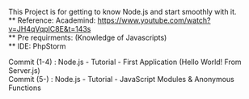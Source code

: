 This Project is for getting to know Node.js and start smoothly with it.
<br>
** Reference: Academind: https://www.youtube.com/watch?v=JH4qVqplC8E&t=143s
<br>
** Pre requirments: (Knowledge of Javascripts)
<br>
** IDE: PhpStorm
<br>

Commit (1-4) : Node.js - Tutorial - First Application (Hello World! From Server.js) <br>
Commit (5-) : Node.js - Tutorial - JavaScript Modules & Anonymous Functions